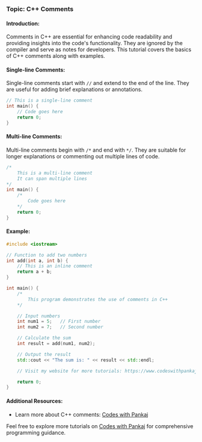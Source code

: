 ### Topic: C++ Comments

#### Introduction:
Comments in C++ are essential for enhancing code readability and providing insights into the code's functionality. They are ignored by the compiler and serve as notes for developers. This tutorial covers the basics of C++ comments along with examples.

#### Single-line Comments:
Single-line comments start with `//` and extend to the end of the line. They are useful for adding brief explanations or annotations.

```cpp
// This is a single-line comment
int main() {
    // Code goes here
    return 0;
}
```

#### Multi-line Comments:
Multi-line comments begin with `/*` and end with `*/`. They are suitable for longer explanations or commenting out multiple lines of code.

```cpp
/*
    This is a multi-line comment
    It can span multiple lines
*/
int main() {
    /*
        Code goes here
    */
    return 0;
}
```

#### Example:

```cpp
#include <iostream>

// Function to add two numbers
int add(int a, int b) {
    // This is an inline comment
    return a + b;
}

int main() {
    /*
        This program demonstrates the use of comments in C++
    */

    // Input numbers
    int num1 = 5;   // First number
    int num2 = 7;   // Second number

    // Calculate the sum
    int result = add(num1, num2);

    // Output the result
    std::cout << "The sum is: " << result << std::endl;

    // Visit my website for more tutorials: https://www.codeswithpankaj.com/

    return 0;
}
```

#### Additional Resources:
- Learn more about C++ comments: [Codes with Pankaj](https://www.codeswithpankaj.com/c++-comments)

Feel free to explore more tutorials on [Codes with Pankaj](https://www.codeswithpankaj.com/) for comprehensive programming guidance.